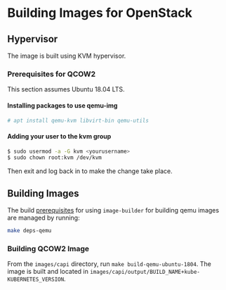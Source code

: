 # Building Images for OpenStack

## Hypervisor

The image is built using KVM hypervisor.

### Prerequisites for QCOW2

This section assumes Ubuntu 18.04 LTS.

#### Installing packages to use qemu-img

```bash
# apt install qemu-kvm libvirt-bin qemu-utils
```

#### Adding your user to the kvm group

```bash
$ sudo usermod -a -G kvm <yourusername>
$ sudo chown root:kvm /dev/kvm
```

Then exit and log back in to make the change take place.

## Building Images

The build [prerequisites](../capi.md#prerequisites) for using `image-builder` for
building qemu images are managed by running:

```bash
make deps-qemu
```

### Building QCOW2 Image

From the `images/capi` directory, run `make build-qemu-ubuntu-1804`. The image is built and located in `images/capi/output/BUILD_NAME+kube-KUBERNETES_VERSION`.

